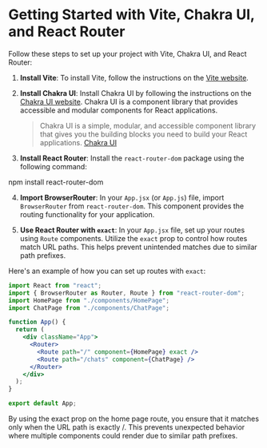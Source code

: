 # Getting Started with Vite, Chakra UI, and React Router

Follow these steps to set up your project with Vite, Chakra UI, and React Router:

1. **Install Vite**: To install Vite, follow the instructions on the [Vite website](https://vitejs.dev/guide/).

2. **Install Chakra UI**: Install Chakra UI by following the instructions on the [Chakra UI website](https://chakra-ui.com/getting-started). Chakra UI is a component library that provides accessible and modular components for React applications.

   > Chakra UI is a simple, modular, and accessible component library that gives you the building blocks you need to build your React applications. [Chakra UI](https://chakra-ui.com/)

3. **Install React Router**: Install the `react-router-dom` package using the following command:

npm install react-router-dom

4. **Import BrowserRouter**: In your `App.jsx` (or `App.js`) file, import `BrowserRouter` from `react-router-dom`. This component provides the routing functionality for your application.

5. **Use React Router with `exact`**: In your `App.jsx` file, set up your routes using `Route` components. Utilize the `exact` prop to control how routes match URL paths. This helps prevent unintended matches due to similar path prefixes.

Here's an example of how you can set up routes with `exact`:

```jsx
import React from "react";
import { BrowserRouter as Router, Route } from "react-router-dom";
import HomePage from "./components/HomePage";
import ChatPage from "./components/ChatPage";

function App() {
  return (
    <div className="App">
      <Router>
        <Route path="/" component={HomePage} exact />
        <Route path="/chats" component={ChatPage} />
      </Router>
    </div>
  );
}

export default App;
```

By using the exact prop on the home page route, you ensure that it matches only when the URL path is exactly /. This prevents unexpected behavior where multiple components could render due to similar path prefixes.
